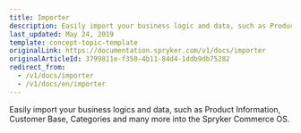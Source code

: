 ```yaml
---
title: Importer
description: Easily import your business logic and data, such as Product Information, Customer Base, Categories and many more into the Spryker Commerce OS.
last_updated: May 24, 2019
template: concept-topic-template
originalLink: https://documentation.spryker.com/v1/docs/importer
originalArticleId: 3799811e-f350-4b11-84d4-1ddb9db75282
redirect_from:
  - /v1/docs/importer
  - /v1/docs/en/importer
---
```


Easily import your business logics and data, such as Product Information, Customer Base, Categories and many more into the Spryker Commerce OS.
